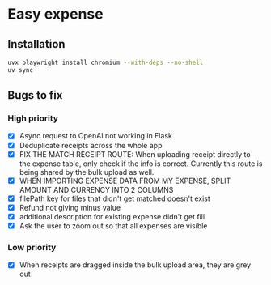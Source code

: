 # Easy expense

## Installation

```bash
uvx playwright install chromium --with-deps --no-shell
uv sync
```

## Bugs to fix

### High priority

- [x] Async request to OpenAI not working in Flask
- [x] Deduplicate receipts across the whole app
- [x] FIX THE MATCH RECEIPT ROUTE: When uploading receipt directly to the expense table, only check if the info is correct. Currently this route is being shared by the bulk upload as well.
- [x] WHEN IMPORTING EXPENSE DATA FROM MY EXPENSE, SPLIT AMOUNT AND CURRENCY INTO 2 COLUMNS
- [x] filePath key for files that didn't get matched doesn't exist
- [x] Refund not giving minus value
- [x] additional description for existing expense didn't get fill
- [x] Ask the user to zoom out so that all expenses are visible

### Low priority

- [x] When receipts are dragged inside the bulk upload area, they are grey out
